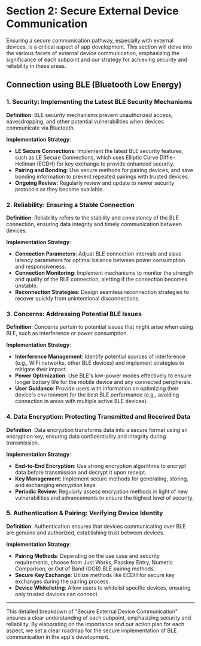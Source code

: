 # Section 2: Secure External Device Communication

Ensuring a secure communication pathway, especially with external devices, is a critical aspect of app development. This section will delve into the various facets of external device communication, emphasizing the significance of each subpoint and our strategy for achieving security and reliability in these areas.

## **Connection using BLE (Bluetooth Low Energy)**

### **1. Security: Implementing the Latest BLE Security Mechanisms**

**Definition**:
BLE security mechanisms prevent unauthorized access, eavesdropping, and other potential vulnerabilities when devices communicate via Bluetooth.

**Implementation Strategy**:

- **LE Secure Connections**: Implement the latest BLE security features, such as LE Secure Connections, which uses Elliptic Curve Diffie-Hellman (ECDH) for key exchange to provide enhanced security.
- **Pairing and Bonding**: Use secure methods for pairing devices, and save bonding information to prevent repeated pairings with trusted devices.
- **Ongoing Review**: Regularly review and update to newer security protocols as they become available.

### **2. Reliability: Ensuring a Stable Connection**

**Definition**:
Reliability refers to the stability and consistency of the BLE connection, ensuring data integrity and timely communication between devices.

**Implementation Strategy**:

- **Connection Parameters**: Adjust BLE connection intervals and slave latency parameters for optimal balance between power consumption and responsiveness.
- **Connection Monitoring**: Implement mechanisms to monitor the strength and quality of the BLE connection, alerting if the connection becomes unstable.
- **Reconnection Strategies**: Design seamless reconnection strategies to recover quickly from unintentional disconnections.

### **3. Concerns: Addressing Potential BLE Issues**

**Definition**:
Concerns pertain to potential issues that might arise when using BLE, such as interference or power consumption.

**Implementation Strategy**:

- **Interference Management**: Identify potential sources of interference (e.g., WiFi networks, other BLE devices) and implement strategies to mitigate their impact.
- **Power Optimization**: Use BLE's low-power modes effectively to ensure longer battery life for the mobile device and any connected peripherals.
- **User Guidance**: Provide users with information on optimizing their device's environment for the best BLE performance (e.g., avoiding connection in areas with multiple active BLE devices).

### **4. Data Encryption: Protecting Transmitted and Received Data**

**Definition**:
Data encryption transforms data into a secure format using an encryption key, ensuring data confidentiality and integrity during transmission.

**Implementation Strategy**:

- **End-to-End Encryption**: Use strong encryption algorithms to encrypt data before transmission and decrypt it upon receipt.
- **Key Management**: Implement secure methods for generating, storing, and exchanging encryption keys.
- **Periodic Review**: Regularly assess encryption methods in light of new vulnerabilities and advancements to ensure the highest level of security.

### **5. Authentication & Pairing: Verifying Device Identity**

**Definition**:
Authentication ensures that devices communicating over BLE are genuine and authorized, establishing trust between devices.

**Implementation Strategy**:

- **Pairing Methods**: Depending on the use case and security requirements, choose from Just Works, Passkey Entry, Numeric Comparison, or Out of Band (OOB) BLE pairing methods.
- **Secure Key Exchange**: Utilize methods like ECDH for secure key exchanges during the pairing process.
- **Device Whitelisting**: Allow users to whitelist specific devices, ensuring only trusted devices can connect.

---

This detailed breakdown of "Secure External Device Communication" ensures a clear understanding of each subpoint, emphasizing security and reliability. By elaborating on the importance and our action plan for each aspect, we set a clear roadmap for the secure implementation of BLE communication in the app's development.
